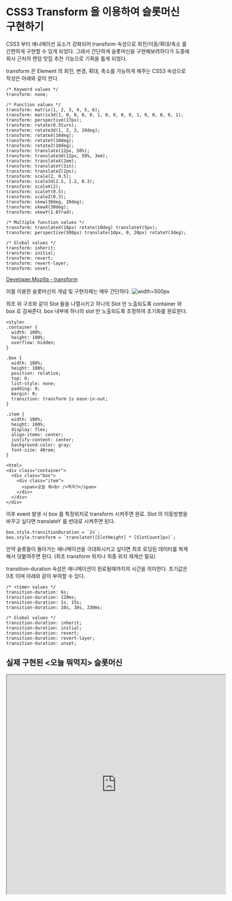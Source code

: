 # CSS3 Transform 을 이용하여 슬롯머신 구현하기

CSS3 부터 애니메이션 요소가 강화되어 transform 속성으로 회전/이동/확대/축소 를 간편하게 구현할 수 있게 되었다.
그래서 간단하게 슬롯머신을 구현해보려하다가 도중에 회사 근처의 랜덤 맛집 추천 기능으로 기획을 틀게 되었다.

transform 은 Element 의 회전, 변경, 확대, 축소를 가능하게 해주는 CSS3 속성으로 작성은 아래와 같이 한다.
```
/* Keyword values */
transform: none;

/* Function values */
transform: matrix(1, 2, 3, 4, 5, 6);
transform: matrix3d(1, 0, 0, 0, 0, 1, 0, 0, 0, 0, 1, 0, 0, 0, 0, 1);
transform: perspective(17px);
transform: rotate(0.5turn);
transform: rotate3d(1, 2, 3, 10deg);
transform: rotateX(10deg);
transform: rotateY(10deg);
transform: rotateZ(10deg);
transform: translate(12px, 50%);
transform: translate3d(12px, 50%, 3em);
transform: translateX(2em);
transform: translateY(3in);
transform: translateZ(2px);
transform: scale(2, 0.5);
transform: scale3d(2.5, 1.2, 0.3);
transform: scaleX(2);
transform: scaleY(0.5);
transform: scaleZ(0.3);
transform: skew(30deg, 20deg);
transform: skewX(30deg);
transform: skewY(1.07rad);

/* Multiple function values */
transform: translateX(10px) rotate(10deg) translateY(5px);
transform: perspective(500px) translate(10px, 0, 20px) rotateY(3deg);

/* Global values */
transform: inherit;
transform: initial;
transform: revert;
transform: revert-layer;
transform: unset;
```

[Developer.Mozilla - transform](https://developer.mozilla.org/en-US/docs/Web/CSS/transform)

이를 이용한 슬롯머신의 개념 및 구현자체는 매우 간단하다.
![width=500px](http://static.devnology.co.kr/files/posts/slotMachine/html_structure.png)

최초 위 구조와 같이 Slot 들을 나열시키고 하나의 Slot 만 노출되도록 container 와 box 로 감싸준다.
box 내부에 하나의 slot 만 노출되도록 조정하여 초기화를 완료한다.

```
<style>
.container {
  width: 100%;
  height: 100%;
  overflow: hidden;
}

.box {
  width: 100%;
  height: 100%;
  position: relative;
  top: 0;
  list-style: none;
  padding: 0;
  margin: 0;
  transition: transform 1s ease-in-out;
}

.item {
  width: 100%;
  height: 100%;
  display: flex;
  align-items: center;
  justify-content: center;
  background-color: gray;
  font-size: 40rem;
}

<html>
<div class="container">
  <div class="box">
    <div class="item">
      <span>오늘 뭐<br />먹지?</span>
    </div>
  </div>
</div>

```

이후 event 발생 시 box 를 특정위치로 transform 시켜주면 완료.
Slot 의 이동방향을 바꾸고 싶다면 translateY 를 반대로 시켜주면 된다.
```
box.style.transitionDuration = `2s`;
box.style.transform = `translateY([SlotHeight] * [SlotCount]px)`;
```

만약 슬롯들이 돌아가는 애니메이션을 극대화시키고 싶다면 최초 로딩된 데이터를 복제해서 덧붙여주면 된다.
(최초 transform 위치나 최종 위치 재계산 필요)

transition-duration 속성은 애니메이션이 완료될때까지의 시간을 의미한다.
초기값은 0초 이며 아래와 같이 부여할 수 있다.
```
/* <time> values */
transition-duration: 6s;
transition-duration: 120ms;
transition-duration: 1s, 15s;
transition-duration: 10s, 30s, 230ms;

/* Global values */
transition-duration: inherit;
transition-duration: initial;
transition-duration: revert;
transition-duration: revert-layer;
transition-duration: unset;
```

## 실제 구현된 <오늘 뭐먹지> 슬롯머신
<iframe style="width: 600px; height: 600px;" src="http://static.devnology.co.kr/files/apps/whatToEatToday/index.html" class="sc-cxabCf iuXnLX"></iframe>